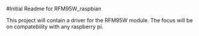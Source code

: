 #Initial Readme for RFM95W_raspbian

This project will contain a driver for the RFM95W module.
The focus will be on compatebility with any raspberry pi.

